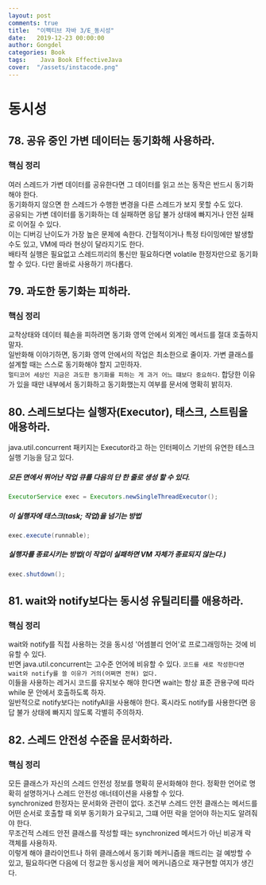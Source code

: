 ```yaml
---
layout: post
comments: true
title:  "이펙티브 자바 3/E_동시성"
date:   2019-12-23 00:00:00
author: Gongdel
categories: Book
tags:	 Java Book EffectiveJava
cover:  "/assets/instacode.png"
---
```

# 동시성 
## 78. 공유 중인 가변 데이터는 동기화해 사용하라.
### 핵심 정리
여러 스레드가 가변 데이터를 공유한다면 그 데이터를 읽고 쓰는 동작은 반드시 동기화해야 한다.  
동기화하지 않으면 한 스레드가 수행한 변경을 다른 스레드가 보지 못할 수도 있다.  
공유되는 가변 데이터를 동기화하는 데 실패하면 응답 불가 상태에 빠지거나 안전 실패로 이어질 수 있다.  
이는 디버깅 난이도가 가장 높은 문제에 속한다.  간헐적이거나 특정 타이밍에만 발생할 수도 있고, VM에 따라 현상이 달라지기도 한다.  
배타적 실행은 필요없고 스레드끼리의 통신만 필요하다면 volatile 한정자만으로 동기화할 수 있다. 다만 올바로 사용하기 까다롭다.

## 79. 과도한 동기화는 피하라.
### 핵심 정리
교착상태와 데이터 훼손을 피하려면 동기화 영역 안에서 외계인 메서드를 절대 호출하지 말자.  
일반화해 이야기하면, 동기화 영역 안에서의 작업은 최소한으로 줄이자. 가변 클래스를 설계할 때는 스스로 동기화해야 할지 고민하자.  
`멀티코어 세상인 지금은 과도한 동기화를 피하는 게 과거 어느 떄보다 중요하다`. 합당한 이유가 있을 때만 내부에서 동기화하고 동기화했는지 여부를 문서에 명확히 밝히자.

## 80. 스레드보다는 실행자(Executor), 태스크, 스트림을 애용하라.  
java.util.concurrent 패키지는 Executor라고 하는 인터페이스 기반의 유연한 테스크 실행 기능을 담고 있다.  

##### 모든 면에서 뛰어난 작업 큐를 다음의 단 한 줄로 생성 할 수 있다.  
~~~java
ExecutorService exec = Executors.newSingleThreadExecutor();
~~~

##### 이 실행자에 태스크(task; 작업)을 넘기는 방법
~~~java
exec.execute(runnable);
~~~

##### 실행자를 종료시키는 방법(이 작업이 실패하면 VM 자체가 종료되지 않는다.)
~~~java
exec.shutdown();
~~~

## 81. wait와 notify보다는 동시성 유틸리티를 애용하라.
### 핵심 정리
wait와 notify를 직접 사용하는 것을 동시성 '어셈블리 언어'로 프로그래밍하는 것에 비유할 수 있다.  
반면 java.util.concurrent는 고수준 언어에 비유할 수 있다. `코드를 새로 작성한다면 wait와 notify를 쓸 이유가 거의(어쩌면 전혀) 없다.`  
이들을 사용하는 레거시 코드를 유지보수 해야 한다면 wait는 항상 표준 관용구에 따라 while 문 안에서 호출하도록 하자.  
일반적으로 notify보다는 notifyAll을 사용해야 한다. 혹시라도 notify를 사용한다면 응답 불가 상태에 빠지지 않도록 각별히 주의하자.

## 82. 스레드 안전성 수준을 문서화하라.
### 핵심 정리
모든 클래스가 자신의 스레드 안전성 정보를 명확히 문서화해야 한다. 정확한 언어로 명확히 설명하거나 스레드 안전성 애너테이션을 사용할 수 있다.  
synchronized 한정자는 문서화와 관련이 없다. 조건부 스레드 안전 클래스는 메서드를 어떤 순서로 호출할 때 외부 동기화가 요구되고, 그떄 어떤 락을 얻어야 하는지도 알려줘야 한다.  
무조건적 스레드 안전 클래스를 작성할 때는 synchronized 메서드가 아닌 비공개 락 객체를 사용하자.  
이렇게 해야 클라이언트나 하위 클래스에서 동기화 메커니즘을 깨드리는 걸 예방할 수 있고, 필요하다면 다음에 더 정교한 동시성을 제어 메커니즘으로 재구현할 여지가 생긴다.
